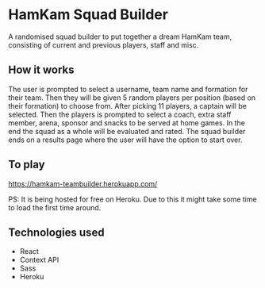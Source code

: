 # HamKam Squad Builder
A randomised squad builder to put together a dream HamKam team, consisting of current and previous players, staff and misc. 

## How it works
The user is prompted to select a username, team name and formation for their team. Then they will be given 5 random players per position (based on their formation) to choose from. After picking 11 players, a captain will be selected. Then the players is prompted to select a coach, extra staff member, arena, sponsor and snacks to be served at home games. In the end the squad as a whole will be evaluated and rated. The squad builder ends on a results page where the user will have the option to start over. 

## To play
https://hamkam-teambuilder.herokuapp.com/

PS: It is being hosted for free on Heroku. Due to this it might take some time to load the first time around. 

## Technologies used
* React
* Context API
* Sass
* Heroku
